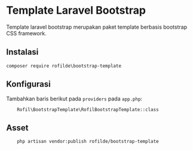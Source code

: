 # Template Laravel Bootstrap

Template laravel bootstrap merupakan paket template berbasis bootstrap CSS framework. 

## Instalasi

```
composer require rofilde\bootstrap-template
```

## Konfigurasi

Tambahkan baris berikut pada `providers` pada `app.php`:

```
    Rofil\BootstrapTemplate\RofilBootstrapTemplate::class
```

## Asset
```
    php artisan vendor:publish rofilde/bootstrap-template
```
